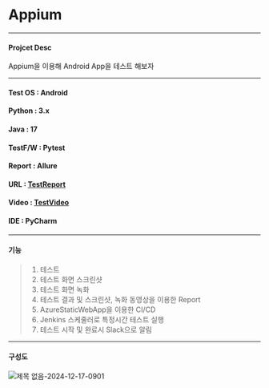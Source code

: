 # Appium

<hr/>

#### Projcet Desc
Appium을 이용해 Android App을 테스트 해보자

<hr/>

#### Test OS : Android
#### Python  : 3.x
#### Java    : 17
#### TestF/W : Pytest
#### Report  : Allure
#### URL     : [TestReport](https://icy-smoke-08e20f11e.4.azurestaticapps.net/#)
#### Video   : [TestVideo](https://youtu.be/qVwRWyDyN_A)
#### IDE     : PyCharm

<hr/>

#### 기능
> 1. 테스트
> 2. 테스트 화면 스크린샷
> 3. 테스트 화면 녹화
> 4. 테스트 결과 및 스크린샷, 녹화 동영상을 이용한 Report
> 5. AzureStaticWebApp을 이용한 CI/CD
> 6. Jenkins 스케줄러로 특정시간 테스트 실행
> 7. 테스트 시작 및 완료시 Slack으로 알림

<hr/>

#### 구성도
![제목 없음-2024-12-17-0901](https://github.com/user-attachments/assets/8042d6ec-3abe-467d-8316-c3559775394b)
